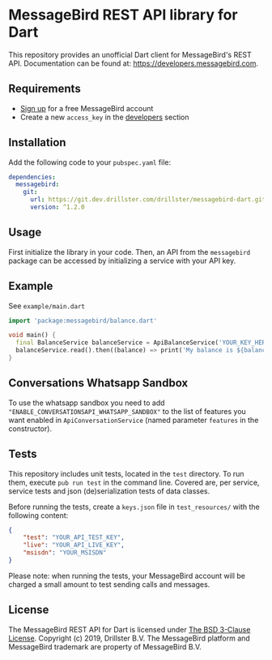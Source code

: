 # MessageBird REST API library for Dart
This repository provides an unofficial Dart client for MessageBird's REST API. Documentation can be found at: https://developers.messagebird.com.

## Requirements
- [Sign up](https://www.messagebird.com/en/signup) for a free MessageBird account
- Create a new `access_key` in the [developers](https://www.messagebird.com/app/en/settings/developers/access) section

## Installation
Add the following code to your `pubspec.yaml` file:

```yaml
dependencies:
  messagebird:
    git:
      url: https://git.dev.drillster.com/drillster/messagebird-dart.git
      version: ^1.2.0
```

## Usage
First initialize the library in your code. Then, an API from the `messagebird` package can be accessed by initializing a service with your API key.

## Example
See `example/main.dart`

```dart
import 'package:messagebird/balance.dart'

void main() {
  final BalanceService balanceService = ApiBalanceService('YOUR_KEY_HERE');
  balanceService.read().then((balance) => print('My balance is ${balance.amount}'));
}
```

## Conversations Whatsapp Sandbox
To use the whatsapp sandbox you need to add `"ENABLE_CONVERSATIONSAPI_WHATSAPP_SANDBOX"` to the list of features you want enabled in `ApiConversationService` (named parameter `features` in the constructor).

## Tests
This repository includes unit tests, located in the `test` directory. To run them, execute `pub run test` in the command line. Covered are, per service, service tests and json (de)serialization tests of data classes.

Before running the tests, create a `keys.json` file in `test_resources/` with the following content:
```json
{
    "test": "YOUR_API_TEST_KEY",
    "live": "YOUR_API_LIVE_KEY",
    "msisdn": "YOUR_MSISDN"
}
```

Please note: when running the tests, your MessageBird account will be charged a small amount to test sending calls and messages.

## License
The MessageBird REST API for Dart is licensed under [The BSD 3-Clause License](http://opensource.org/licenses/BSD-3-Clause). Copyright (c) 2019, Drillster B.V. 
The MessageBird platform and MessageBird trademark are property of MessageBird B.V.
